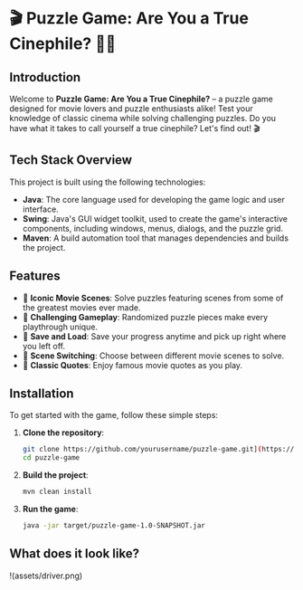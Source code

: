# 🎬 Puzzle Game: Are You a True Cinephile? 🎥🧩

## Introduction

Welcome to **Puzzle Game: Are You a True Cinephile?** – a puzzle game designed for movie lovers and puzzle enthusiasts alike! Test your knowledge of classic cinema while solving challenging puzzles. Do you have what it takes to call yourself a true cinephile? Let's find out! 🎬

## Tech Stack Overview

This project is built using the following technologies:

- **Java**: The core language used for developing the game logic and user interface.
- **Swing**: Java's GUI widget toolkit, used to create the game's interactive components, including windows, menus, dialogs, and the puzzle grid.
- **Maven**: A build automation tool that manages dependencies and builds the project.

## Features

- 🎥 **Iconic Movie Scenes**: Solve puzzles featuring scenes from some of the greatest movies ever made.
- 🧩 **Challenging Gameplay**: Randomized puzzle pieces make every playthrough unique.
- 💾 **Save and Load**: Save your progress anytime and pick up right where you left off.
- 🔄 **Scene Switching**: Choose between different movie scenes to solve.
- 💬 **Classic Quotes**: Enjoy famous movie quotes as you play.

## Installation

To get started with the game, follow these simple steps:

1. **Clone the repository**:

   ```bash
   git clone https://github.com/yourusername/puzzle-game.git](https://github.com/Yunshan-CAI/puzzleGame.git)
   cd puzzle-game

2. **Build the project**:

   ```bash
   mvn clean install

3. **Run the game**:

   ```bash
   java -jar target/puzzle-game-1.0-SNAPSHOT.jar

## What does it look like?
!(assets/driver.png)



